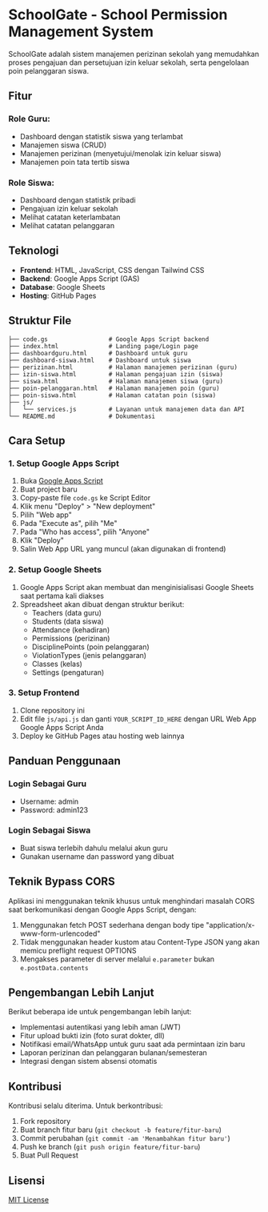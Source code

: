 # SchoolGate - School Permission Management System

SchoolGate adalah sistem manajemen perizinan sekolah yang memudahkan proses pengajuan dan persetujuan izin keluar sekolah, serta pengelolaan poin pelanggaran siswa.

## Fitur

### Role Guru:
- Dashboard dengan statistik siswa yang terlambat
- Manajemen siswa (CRUD)
- Manajemen perizinan (menyetujui/menolak izin keluar siswa)
- Manajemen poin tata tertib siswa

### Role Siswa:
- Dashboard dengan statistik pribadi
- Pengajuan izin keluar sekolah
- Melihat catatan keterlambatan
- Melihat catatan pelanggaran

## Teknologi

- **Frontend**: HTML, JavaScript, CSS dengan Tailwind CSS
- **Backend**: Google Apps Script (GAS)
- **Database**: Google Sheets
- **Hosting**: GitHub Pages

## Struktur File

```
├── code.gs                 # Google Apps Script backend
├── index.html              # Landing page/Login page
├── dashboardguru.html      # Dashboard untuk guru
├── dashboard-siswa.html    # Dashboard untuk siswa
├── perizinan.html          # Halaman manajemen perizinan (guru)
├── izin-siswa.html         # Halaman pengajuan izin (siswa)
├── siswa.html              # Halaman manajemen siswa (guru)
├── poin-pelanggaran.html   # Halaman manajemen poin (guru)
├── poin-siswa.html         # Halaman catatan poin (siswa)
├── js/
│   └── services.js         # Layanan untuk manajemen data dan API
└── README.md               # Dokumentasi
```

## Cara Setup

### 1. Setup Google Apps Script

1. Buka [Google Apps Script](https://script.google.com/)
2. Buat project baru
3. Copy-paste file `code.gs` ke Script Editor
4. Klik menu "Deploy" > "New deployment"
5. Pilih "Web app"
6. Pada "Execute as", pilih "Me"
7. Pada "Who has access", pilih "Anyone"
8. Klik "Deploy"
9. Salin Web App URL yang muncul (akan digunakan di frontend)

### 2. Setup Google Sheets

1. Google Apps Script akan membuat dan menginisialisasi Google Sheets saat pertama kali diakses
2. Spreadsheet akan dibuat dengan struktur berikut:
   - Teachers (data guru)
   - Students (data siswa)
   - Attendance (kehadiran)
   - Permissions (perizinan)
   - DisciplinePoints (poin pelanggaran)
   - ViolationTypes (jenis pelanggaran)
   - Classes (kelas)
   - Settings (pengaturan)

### 3. Setup Frontend

1. Clone repository ini
2. Edit file `js/api.js` dan ganti `YOUR_SCRIPT_ID_HERE` dengan URL Web App Google Apps Script Anda
3. Deploy ke GitHub Pages atau hosting web lainnya

## Panduan Penggunaan

### Login Sebagai Guru
- Username: admin
- Password: admin123

### Login Sebagai Siswa
- Buat siswa terlebih dahulu melalui akun guru
- Gunakan username dan password yang dibuat

## Teknik Bypass CORS

Aplikasi ini menggunakan teknik khusus untuk menghindari masalah CORS saat berkomunikasi dengan Google Apps Script, dengan:

1. Menggunakan fetch POST sederhana dengan body tipe "application/x-www-form-urlencoded"
2. Tidak menggunakan header kustom atau Content-Type JSON yang akan memicu preflight request OPTIONS
3. Mengakses parameter di server melalui `e.parameter` bukan `e.postData.contents`

## Pengembangan Lebih Lanjut

Berikut beberapa ide untuk pengembangan lebih lanjut:
- Implementasi autentikasi yang lebih aman (JWT)
- Fitur upload bukti izin (foto surat dokter, dll)
- Notifikasi email/WhatsApp untuk guru saat ada permintaan izin baru
- Laporan perizinan dan pelanggaran bulanan/semesteran
- Integrasi dengan sistem absensi otomatis

## Kontribusi

Kontribusi selalu diterima. Untuk berkontribusi:
1. Fork repository
2. Buat branch fitur baru (`git checkout -b feature/fitur-baru`)
3. Commit perubahan (`git commit -am 'Menambahkan fitur baru'`)
4. Push ke branch (`git push origin feature/fitur-baru`)
5. Buat Pull Request

## Lisensi

[MIT License](LICENSE) 